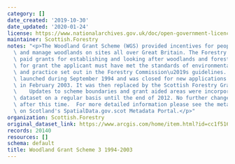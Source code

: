 ```yaml
---
category: []
date_created: '2019-10-30'
date_updated: '2020-01-24'
license: https://www.nationalarchives.gov.uk/doc/open-government-licence/version/3/
maintainer: Scottish.Forestry
notes: "<p>The Woodland Grant Scheme (WGS) provided incentives for people to create\
  \ and manage woodlands on sites all over Great Britain. The Forestry Commission\
  \ paid grants for establishing and looking after woodlands and forests.     To qualify\
  \ for grant the applicant must have met the standards of environmental protection\
  \ and practice set out in the Forestry Commission\u2019s guidelines.    WGS3 was\
  \ launched during September 1994 and was closed for new applications in Scotland\
  \ in February 2003. It was then replaced by the Scottish Forestry Grant Scheme (SFGS).\
  \    Updates to scheme boundaries and grant aided areas were incorporated into the\
  \ dataset on a regular basis until the end of 2012. No further changes will be made\
  \ after this time.  For more detailed information please see the metadata record\
  \ on Scotland's SpatialData.gov.scot Metadata Portal.</p>"
organization: Scottish.Forestry
original_dataset_link: https://www.arcgis.com/home/item.html?id=cc1f51699439430c968a507eaf9acca7
records: 20140
resources: []
schema: default
title: Woodland Grant Scheme 3 1994-2003
---
```

